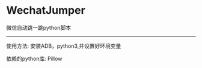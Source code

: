 # WechatJumper
微信自动跳一跳python脚本

*******************************************************


使用方法:
安装ADB，python3,并设置好环境变量

依赖的python库:
Pillow


